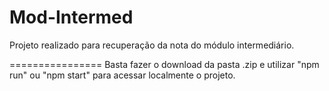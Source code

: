 # Mod-Intermed
Projeto realizado para recuperação da nota do módulo intermediário.

================
Basta fazer o download da pasta .zip e utilizar "npm run" ou "npm start" para acessar localmente o projeto.
